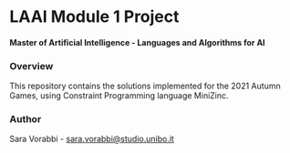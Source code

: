 # LAAI Module 1 Project

#### Master of Artificial Intelligence - Languages and Algorithms for AI

### Overview
This repository contains the solutions implemented for the 2021 Autumn Games, using Constraint Programming language MiniZinc.

### Author
Sara Vorabbi - sara.vorabbi@studio.unibo.it